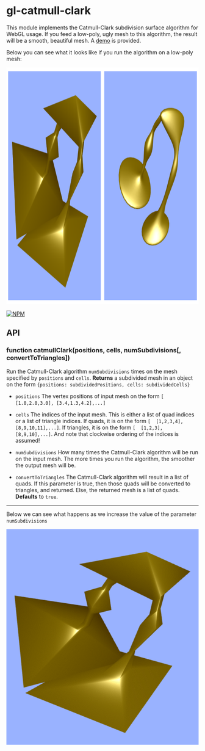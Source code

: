 # gl-catmull-clark

This module implements the Catmull-Clark subdivision surface algorithm
for WebGL usage. If you feed a low-poly, ugly mesh to this
algorithm, the result will be a smooth, beautiful mesh. A
[demo](http://erkaman.github.io/gl-catmull-clark/) is provided.

Below you can see what it looks like if you run the algorithm
on a low-poly mesh:

<img src="images/subdivide.png" width="1110" height="620" />

[![NPM](https://nodei.co/npm/gl-catmull-clark.png)](https://www.npmjs.com/package/gl-catmull-clark)


## API

### function catmullClark(positions, cells, numSubdivisions[, convertToTriangles])

Run the Catmull-Clark algorithm `numSubdivisions` times on the
mesh specified by `positions` and `cells`. **Returns** a subdivided mesh
in an object on the form  `{positions: subdividedPositions, cells: subdividedCells}`

* `positions` The vertex positions of input mesh on the form
`[  [1.0,2.0,3.0], [3.4,1.3,4.2],...]`

* `cells` The indices of the input mesh. This is either a list of
quad indices or a list of triangle indices. If quads, it is on the
form `[  [1,2,3,4], [8,9,10,11],...]`. If triangles, it is on the
form `[  [1,2,3], [8,9,10],...]`. And note that clockwise ordering of the
indices is assumed!

* `numSubdivisions` How many times the Catmull-Clark algorithm will be
run on the input mesh. The more times you run the algorithm, the smoother
the output mesh will be.

* `convertToTriangles` The Catmull-Clark algorithm will result in a list
of quads. If this parameter is true, then those quads will be converted to
triangles, and returned. Else, the returned mesh is a list of quads. **Defaults** to `true`.

---

Below we can see what happens as we increase the value of the parameter `numSubdivisions`

![Animated](images/a.gif)

